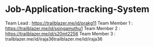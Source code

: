 # Job-Application-tracking-System


Team Lead : https://trailblazer.me/id/prakg11
Team Member 1 : https://trailblazer.me/id/ssingamuthu1
Team Member 2 : https://trailblazer.me/id/s20mt2256
Team Member 3 : trailblazer.me/id/iraja36trailblazer.me/id/iraja36
